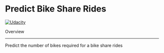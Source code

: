 # Predict Bike Share Rides

[![Udacity](./udacity.png)](http://www.udacity.com/drive)

Overview

---

Predict the number of bikes required for a bike share rides
